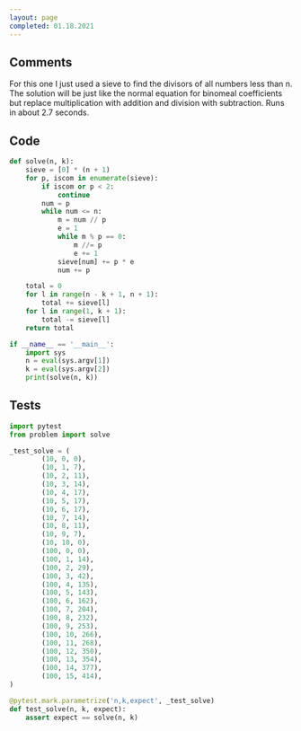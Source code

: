```yaml
---
layout: page
completed: 01.18.2021
---
```


## Comments

For this one I just used a sieve to find the divisors of all numbers less than
n.  The solution will be just like the normal equation for binomeal
coefficients but replace multiplication with addition and division with
subtraction.  Runs in about 2.7 seconds.

## Code

```python
def solve(n, k):
    sieve = [0] * (n + 1)
    for p, iscom in enumerate(sieve):
        if iscom or p < 2:
            continue
        num = p
        while num <= n:
            m = num // p
            e = 1
            while m % p == 0:
                m //= p
                e += 1
            sieve[num] += p * e
            num += p

    total = 0
    for l in range(n - k + 1, n + 1):
        total += sieve[l]
    for l in range(1, k + 1):
        total -= sieve[l]
    return total

if __name__ == '__main__':
    import sys
    n = eval(sys.argv[1])
    k = eval(sys.argv[2])
    print(solve(n, k))
```

## Tests

```python
import pytest
from problem import solve

_test_solve = (
        (10, 0, 0),
        (10, 1, 7),
        (10, 2, 11),
        (10, 3, 14),
        (10, 4, 17),
        (10, 5, 17),
        (10, 6, 17),
        (10, 7, 14),
        (10, 8, 11),
        (10, 9, 7),
        (10, 10, 0),
        (100, 0, 0),
        (100, 1, 14),
        (100, 2, 29),
        (100, 3, 42),
        (100, 4, 135),
        (100, 5, 143),
        (100, 6, 162),
        (100, 7, 204),
        (100, 8, 232),
        (100, 9, 253),
        (100, 10, 266),
        (100, 11, 268),
        (100, 12, 350),
        (100, 13, 354),
        (100, 14, 377),
        (100, 15, 414),
)

@pytest.mark.parametrize('n,k,expect', _test_solve)
def test_solve(n, k, expect):
    assert expect == solve(n, k)
```
